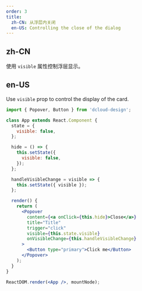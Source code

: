 ```yaml
---
order: 3
title:
  zh-CN: 从浮层内关闭
  en-US: Controlling the close of the dialog
---
```


## zh-CN

使用 `visible` 属性控制浮层显示。

## en-US

Use `visible` prop to control the display of the card.

```jsx
import { Popover, Button } from 'dcloud-design';

class App extends React.Component {
  state = {
    visible: false,
  };

  hide = () => {
    this.setState({
      visible: false,
    });
  };

  handleVisibleChange = visible => {
    this.setState({ visible });
  };

  render() {
    return (
      <Popover
        content={<a onClick={this.hide}>Close</a>}
        title="Title"
        trigger="click"
        visible={this.state.visible}
        onVisibleChange={this.handleVisibleChange}
      >
        <Button type="primary">Click me</Button>
      </Popover>
    );
  }
}

ReactDOM.render(<App />, mountNode);
```
